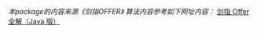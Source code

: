 *本package的内容来源《剑指OFFER》*
*算法内容参考如下网址内容：*
[剑指 Offer 全解（Java 版）](https://www.nowcoder.com/discuss/198840?type=1)